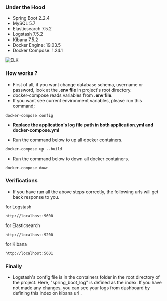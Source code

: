 ### Under the Hood
* Spring Boot 2.2.4
* MySQL 5.7
* Elasticsearch 7.5.2
* Logstash 7.5.2
* Kibana 7.5.2
* Docker Engine: 19.03.5
* Docker Compose: 1.24.1

![ELK](https://hackernoon.com/hn-images/1*Tvmj3XsqH4hJLvXnfm6sZQ.png)

### How works ?
* First of all, if you want change database schema, username or password, look at the **.env file** in project's root directory. 
* docker-compose reads variables from **.env file**.
* If you want see current environment variables, please run this command;

```shell script
docker-compose config
```
* **Replace the application's log file path in both application.yml and docker-compose.yml**

* Run the command below to up all docker containers.
```
docker-compose up --build
```

* Run the command below to down all docker containers.
```
docker-compose down
```

### Verifications
* If you have run all the above steps correctly, the following urls will get back response to you.

for Logstash
```
http://localhost:9600
```

for Elasticsearch
```
http://localhost:9200
```

for Kibana
```
http://localhost:5601
```

### Finally
* Logstash's config file is in the containers folder in the root directory of the project. Here, "spring_boot_log" is defined as the index. If you have not made any changes, you can see your logs from dashboard by defining this index on kibana url
. 